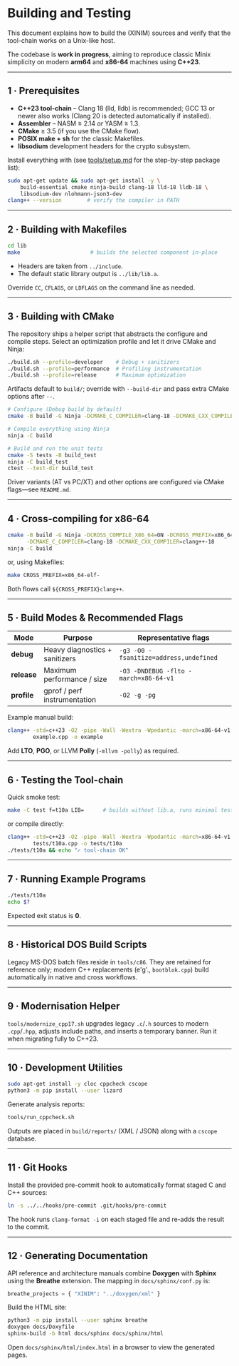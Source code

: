 # Building and Testing

This document explains how to build the (XINIM) sources and verify that the tool-chain works on a Unix-like host.

The codebase is **work in progress**, aiming to reproduce classic Minix simplicity on modern **arm64** and **x86-64** machines using **C++23**.

-----

## 1 · Prerequisites

  * **C++23 tool-chain** – Clang 18 (lld, lldb) is recommended; GCC 13 or newer also works (Clang 20 is detected automatically if installed).
  * **Assembler** – NASM ≥ 2.14 *or* YASM ≥ 1.3.
  * **CMake** ≥ 3.5 (if you use the CMake flow).
  * **POSIX make + sh** for the classic Makefiles.
  * **libsodium** development headers for the crypto subsystem.

Install everything with (see [tools/setup.md](../tools/setup.md) for the step-by-step package list):

```sh
sudo apt-get update && sudo apt-get install -y \
    build-essential cmake ninja-build clang-18 lld-18 lldb-18 \
    libsodium-dev nlohmann-json3-dev
clang++ --version        # verify the compiler in PATH
```

-----

## 2 · Building with Makefiles

```sh
cd lib
make                      # builds the selected component in-place
```

  * Headers are taken from `../include`.
  * The default static library output is `../lib/lib.a`.

Override `CC`, `CFLAGS`, or `LDFLAGS` on the command line as needed.

-----

## 3 · Building with CMake

The repository ships a helper script that abstracts the configure and
compile steps. Select an optimization profile and let it drive CMake
and Ninja:

```sh
./build.sh --profile=developer    # Debug + sanitizers
./build.sh --profile=performance  # Profiling instrumentation
./build.sh --profile=release      # Maximum optimization
```

Artifacts default to `build/`; override with `--build-dir` and pass extra
CMake options after `--`.

```sh
# Configure (Debug build by default)
cmake -B build -G Ninja -DCMAKE_C_COMPILER=clang-18 -DCMAKE_CXX_COMPILER=clang++-18

# Compile everything using Ninja
ninja -C build

# Build and run the unit tests
cmake -S tests -B build_test
ninja -C build_test
ctest --test-dir build_test
```

Driver variants (AT vs PC/XT) and other options are configured via CMake flags—see `README.md`.

-----

## 4 · Cross-compiling for x86-64

```sh
cmake -B build -G Ninja -DCROSS_COMPILE_X86_64=ON -DCROSS_PREFIX=x86_64-elf- \
      -DCMAKE_C_COMPILER=clang-18 -DCMAKE_CXX_COMPILER=clang++-18
ninja -C build
```

or, using Makefiles:

```sh
make CROSS_PREFIX=x86_64-elf-
```

Both flows call `${CROSS_PREFIX}clang++`.

-----

## 5 · Build Modes & Recommended Flags

| Mode      | Purpose                          | Representative flags                               |
|-----------|----------------------------------|----------------------------------------------------|
| **debug** | Heavy diagnostics + sanitizers   | `-g3 -O0 -fsanitize=address,undefined`             |
| **release**| Maximum performance / size       | `-O3 -DNDEBUG -flto -march=x86-64-v1`              |
| **profile**| gprof / perf instrumentation     | `-O2 -g -pg`                                       |

Example manual build:

```sh
clang++ -std=c++23 -O2 -pipe -Wall -Wextra -Wpedantic -march=x86-64-v1 \
        example.cpp -o example
```

Add **LTO**, **PGO**, or LLVM **Polly** (`-mllvm -polly`) as required.

-----

## 6 · Testing the Tool-chain

Quick smoke test:

```sh
make -C test f=t10a LIB=      # builds without lib.a, runs minimal test
```

or compile directly:

```sh
clang++ -std=c++23 -O2 -pipe -Wall -Wextra -Wpedantic -march=x86-64-v1 \
        tests/t10a.cpp -o tests/t10a
./tests/t10a && echo "✓ tool-chain OK"
```

-----

## 7 · Running Example Programs

```sh
./tests/t10a
echo $?
```

Expected exit status is **0**.

-----

## 8 · Historical DOS Build Scripts

Legacy MS-DOS batch files reside in `tools/c86`.
They are retained for reference only; modern C++ replacements (e'g'.,
`bootblok.cpp`) build automatically in native and cross workflows.

-----

## 9 · Modernisation Helper

`tools/modernize_cpp17.sh` upgrades legacy `.c`/`.h` sources to modern
`.cpp`/`.hpp`, adjusts include paths, and inserts a temporary banner.
Run it when migrating fully to C++23.

-----

## 10 · Development Utilities

```sh
sudo apt-get install -y cloc cppcheck cscope
python3 -m pip install --user lizard
```

Generate analysis reports:

```sh
tools/run_cppcheck.sh
```

Outputs are placed in `build/reports/` (XML / JSON) along with a `cscope`
database.

-----

## 11 · Git Hooks

Install the provided pre-commit hook to automatically format staged C and C++ sources:

```sh
ln -s ../../hooks/pre-commit .git/hooks/pre-commit
```

The hook runs `clang-format -i` on each staged file and re-adds the result to the commit.

-----

## 12 · Generating Documentation

API reference and architecture manuals combine **Doxygen** with **Sphinx**
using the **Breathe** extension. The mapping in `docs/sphinx/conf.py` is:

```python
breathe_projects = { "XINIM": "../doxygen/xml" }
```

Build the HTML site:

```bash
python3 -m pip install --user sphinx breathe
doxygen docs/Doxyfile
sphinx-build -b html docs/sphinx docs/sphinx/html
```

Open `docs/sphinx/html/index.html` in a browser to view the generated pages.
